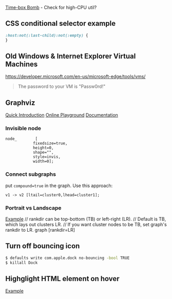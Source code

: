 [Time-box Bomb](https://jsfiddle.net/pqL65vrc/2/) - Check for high-CPU util?

## CSS conditional selector example

```css
:host:not(:last-child):not(:empty) {
}
```

## Old Windows & Internet Explorer Virtual Machines

https://developer.microsoft.com/en-us/microsoft-edge/tools/vms/

> The password to your VM is "Passw0rd!"

## Graphviz

[Quick Introduction](https://www.worthe-it.co.za/blog/2017-09-19-quick-introduction-to-graphviz.html)
[Online Playground](http://magjac.com/graphviz-visual-editor)
[Documentation](https://www.graphviz.org/documentation/)

### Invisible node

```
node_		 [
			fixedsize=true,
			height=0,
			shape="",
			style=invis,
			width=0];
```

### Connect subgraphs

put `compound=true` in the graph.
Use this approach:

```
v1 -> v2 [ltail=cluster0,lhead=cluster1];
```

### Portrait vs Landscape

[Example](https://stackoverflow.com/questions/28913213/graphviz-arranging-clusters-left-to-right-with-contents-top-to-bottom)
// rankdir can be top-bottom (TB) or left-right (LR).
// Default is TB, which lays out clusters LR.
// If you want cluster nodes to be TB, set graph's rankdir to LR.
graph [rankdir=LR]

## Turn off bouncing icon

```bash
$ defaults write com.apple.dock no-bouncing -bool TRUE
$ killall Dock
```

## Highglight HTML element on hover

[Example](https://stackoverflow.com/questions/4445102/google-chrome-extension-highlight-the-div-that-the-mouse-is-hovering-over)
